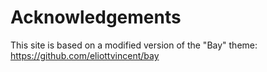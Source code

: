 
# Acknowledgements

This site is based on a modified version of the "Bay" theme:
https://github.com/eliottvincent/bay
